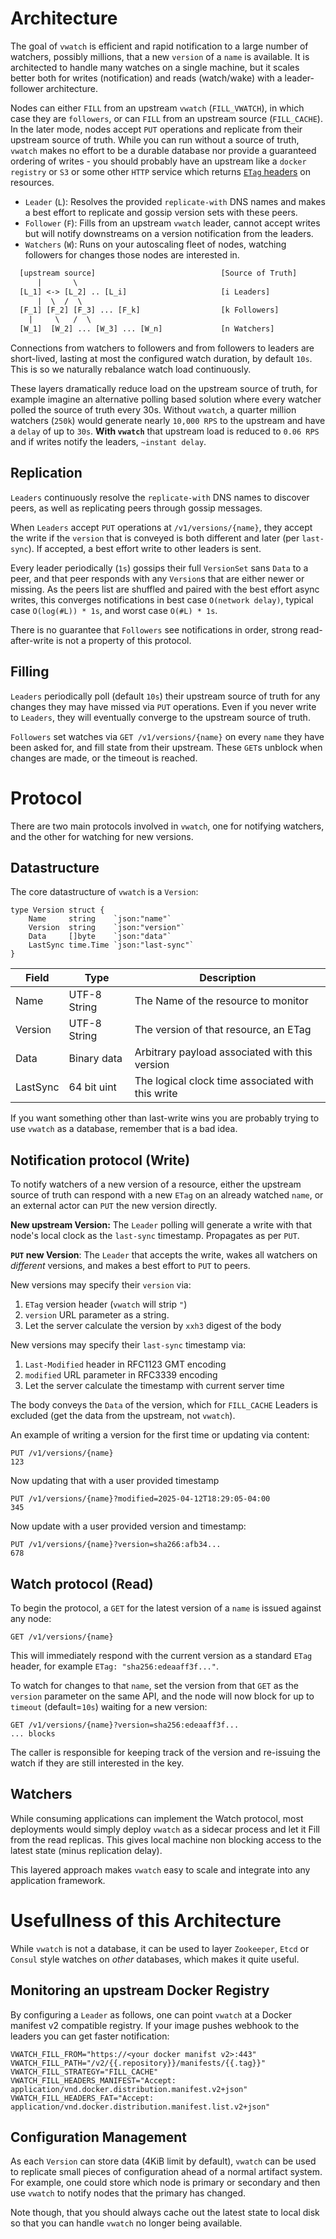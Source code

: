 # Architecture
The goal of `vwatch` is efficient and rapid notification to a large number of
watchers, possibly millions, that a new `version` of a `name` is available.
It is architected to handle many watches on a single machine, but it
scales better both for writes (notification) and reads (watch/wake) with a
leader-follower architecture.

Nodes can either `FILL` from an upstream `vwatch` (`FILL_VWATCH`), in which
case they are `followers`, or can `FILL` from an upstream source (`FILL_CACHE`).
In the later mode, nodes accept `PUT` operations and replicate from their
upstream source of truth. While you can run without a source of truth,
`vwatch` makes no effort to be a durable database nor provide a guaranteed
ordering of writes - you should probably have an upstream like a
`docker registry` or `S3` or some other `HTTP` service which returns
[`ETag` headers](https://en.wikipedia.org/wiki/HTTP_ETag) on resources.

* `Leader` (`L`): Resolves the provided `replicate-with` DNS names and makes a
  best effort to replicate and gossip version sets with these peers.
* `Follower` (`F`): Fills from an upstream `vwatch` leader, cannot accept
  writes but will notify downstreams on a version notification from the
  leaders.
* `Watchers` (`W`): Runs on your autoscaling fleet of nodes, watching followers
  for changes those nodes are interested in.

```txt
  [upstream source]                            [Source of Truth]
      |       \
  [L_1] <-> [L_2] .. [L_i]                     [i Leaders]
      |  \  /  \
  [F_1] [F_2] [F_3] ... [F_k]                  [k Followers]
    |     \   /  \
  [W_1]  [W_2] ... [W_3] ... [W_n]             [n Watchers]
```
Connections from watchers to followers and from followers to leaders are
short-lived, lasting at most the configured watch duration, by default `10s`.
This is so we naturally rebalance watch load continuously.

These layers dramatically reduce load on the upstream source of truth, for
example imagine an alternative polling based solution where every watcher
polled the source of truth every 30s. Without `vwatch`, a quarter million
watchers (`250k`) would generate nearly `10,000 RPS` to the upstream
and have a `delay` of up to `30s`. **With `vwatch`** that upstream load is
reduced to `0.06 RPS` and if writes notify the leaders, `~instant delay`.

## Replication
`Leaders` continuously resolve the `replicate-with` DNS names to discover
peers, as well as replicating peers through gossip messages.

When `Leaders` accept `PUT` operations at `/v1/versions/{name}`, they accept
the write if the `version` that is conveyed is both different and later
(per `last-sync`). If accepted, a best effort write to other leaders is sent.

Every leader periodically (`1s`) gossips their full `VersionSet` sans `Data` to
a peer, and that peer responds with any `Version`s that are either newer
or missing. As the peers list are shuffled and paired with the best effort async
writes, this converges notifications in best case `O(network delay)`,
typical case `O(log(#L)) * 1s`, and worst case `O(#L) * 1s`.

There is no guarantee that `Followers` see notifications in order, strong
read-after-write is not a property of this protocol.

## Filling
`Leaders` periodically poll (default `10s`)  their upstream source of truth
for any changes they may have missed via `PUT` operations. Even if you never
write to `Leaders`, they will eventually converge to the upstream source of
truth.

`Followers` set watches via `GET /v1/versions/{name}` on every `name` they
have been asked for, and fill state from their upstream. These `GET`s unblock
when changes are made, or the timeout is reached.

# Protocol
There are two main protocols involved in `vwatch`, one for notifying watchers,
and the other for watching for new versions.

## Datastructure
The core datastructure of `vwatch` is a `Version`:
```golang
type Version struct {
	Name     string    `json:"name"`
	Version  string    `json:"version"`
	Data     []byte    `json:"data"`
	LastSync time.Time `json:"last-sync"`
}
```

| Field | Type | Description |
| ----- | ---- | ----------- |
| Name  | UTF-8 String | The Name of the resource to monitor |
| Version | UTF-8 String | The version of that resource, an ETag |
| Data    | Binary data  | Arbitrary payload associated with this version |
| LastSync | 64 bit uint | The logical clock time associated with this write |

If you want something other than last-write wins you are probably trying to use
`vwatch` as a database, remember that is a bad idea.

## Notification protocol (Write)
To notify watchers of a new version of a resource, either the upstream source
of truth can respond with a new `ETag` on an already watched `name`, or an
external actor can `PUT` the new version directly.

**New upstream Version:** The `Leader` polling will generate a write with that
   node's local clock as the `last-sync` timestamp. Propagates as per `PUT`.

**`PUT` new Version**: The `Leader` that accepts the write, wakes all watchers
   on _different_ versions, and makes a best effort to `PUT` to peers.

New versions may specify their `version` via:
1. `ETag` version header (`vwatch` will strip `"`)
1. `version` URL parameter as a string.
2. Let the server calculate the version by `xxh3` digest of the body

New versions may specify their `last-sync` timestamp via:
1. `Last-Modified` header in RFC1123 GMT encoding
2. `modified` URL parameter in RFC3339 encoding
3. Let the server calculate the timestamp with current server time

The body conveys the `Data` of the version, which for `FILL_CACHE` Leaders
is excluded (get the data from the upstream, not `vwatch`).

An example of writing a version for the first time or updating via content:
```
PUT /v1/versions/{name}
123
```

Now updating that with a user provided timestamp
```
PUT /v1/versions/{name}?modified=2025-04-12T18:29:05-04:00
345
```
Now update with a user provided version and timestamp:
```
PUT /v1/versions/{name}?version=sha266:afb34...
678
```

## Watch protocol (Read)
To begin the protocol, a `GET` for the latest version of a `name` is issued
against any node:
```
GET /v1/versions/{name}
```

This will immediately respond with the current version as a standard `ETag`
header, for example `ETag: "sha256:edeaaff3f..."`.

To watch for changes to that `name`, set the version from that `GET` as the
`version` parameter on the same API, and the node will now block for up to
`timeout` (default=`10s`) waiting for a new version:
```
GET /v1/versions/{name}?version=sha256:edeaaff3f...
... blocks
```

The caller is responsible for keeping track of the version and re-issuing the
watch if they are still interested in the key.

## Watchers
While consuming applications can implement the Watch protocol, most deployments
would simply deploy `vwatch` as a sidecar process and let it Fill from the
read replicas. This gives local machine non blocking access to the latest
state (minus replication delay).

This layered approach makes `vwatch` easy to scale and integrate into any
application framework.

# Usefullness of this Architecture
While `vwatch` is not a database, it can be used to layer `Zookeeper`, `Etcd`
or `Consul` style watches on _other_ databases, which makes it quite useful.

## Monitoring an upstream Docker Registry
By configuring a `Leader` as follows, one can point `vwatch` at a Docker
manifest v2 compatible registry. If your image pushes webhook to the leaders
you can get faster notification:

```
VWATCH_FILL_FROM="https://<your docker manifst v2>:443"
VWATCH_FILL_PATH="/v2/{{.repository}}/manifests/{{.tag}}"
VWATCH_FILL_STRATEGY="FILL_CACHE"
VWATCH_FILL_HEADERS_MANIFEST="Accept: application/vnd.docker.distribution.manifest.v2+json"
VWATCH_FILL_HEADERS_FAT="Accept: application/vnd.docker.distribution.manifest.list.v2+json"
```

## Configuration Management
As each `Version` can store data (4KiB limit by default), `vwatch` can be used
to replicate small pieces of configuration ahead of a normal artifact system.
For example, one could store which node is primary or secondary and then use
`vwatch` to notify nodes that the primary has changed.

Note though, that you should always cache out the latest state to local disk
so that you can handle `vwatch` no longer being available.